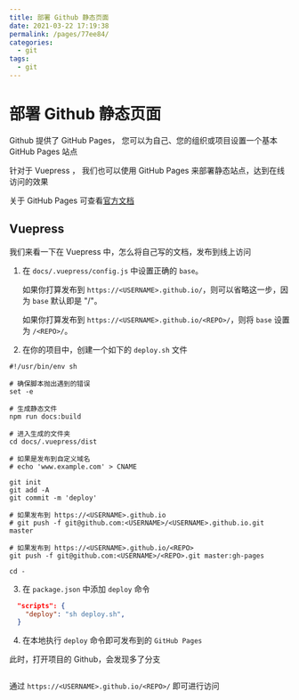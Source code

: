 ```yaml
---
title: 部署 Github 静态页面
date: 2021-03-22 17:19:38
permalink: /pages/77ee84/
categories:
  - git
tags:
  - git
---
```

# 部署 Github 静态页面 

Github 提供了 GitHub Pages， 您可以为自己、您的组织或项目设置一个基本 GitHub Pages 站点

针对于 Vuepress ， 我们也可以使用 GitHub Pages 来部署静态站点，达到在线访问的效果

关于 GitHub Pages 可查看[官方文档](https://docs.github.com/cn/github/working-with-github-pages/creating-a-github-pages-site)

## Vuepress

我们来看一下在 Vuepress 中，怎么将自己写的文档，发布到线上访问

1. 在 `docs/.vuepress/config.js` 中设置正确的 `base`。
   
   如果你打算发布到 `https://<USERNAME>.github.io/`，则可以省略这一步，因为 `base` 默认即是 "/"。

   如果你打算发布到 `https://<USERNAME>.github.io/<REPO>/`，则将 `base` 设置为 `/<REPO>/`。

2. 在你的项目中，创建一个如下的 `deploy.sh` 文件
```shell
#!/usr/bin/env sh

# 确保脚本抛出遇到的错误
set -e

# 生成静态文件
npm run docs:build

# 进入生成的文件夹
cd docs/.vuepress/dist

# 如果是发布到自定义域名
# echo 'www.example.com' > CNAME

git init
git add -A
git commit -m 'deploy'

# 如果发布到 https://<USERNAME>.github.io
# git push -f git@github.com:<USERNAME>/<USERNAME>.github.io.git master

# 如果发布到 https://<USERNAME>.github.io/<REPO>
git push -f git@github.com:<USERNAME>/<REPO>.git master:gh-pages

cd -
```

3. 在 `package.json` 中添加 `deploy` 命令
```json
  "scripts": {
    "deploy": "sh deploy.sh",
  }
```

4. 在本地执行 `deploy` 命令即可发布到的 `GitHub Pages`


此时，打开项目的 Github，会发现多了分支

<img  :src="$withBase('/assets/gh-pages.png')" />


通过 `https://<USERNAME>.github.io/<REPO>/` 即可进行访问
